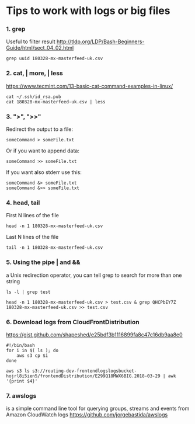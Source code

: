 # Tips to work with logs or big files

### 1. grep

Useful to filter result
http://tldp.org/LDP/Bash-Beginners-Guide/html/sect_04_02.html
```
grep uuid 180328-mx-masterfeed-uk.csv
```

### 2. cat, | more, | less

https://www.tecmint.com/13-basic-cat-command-examples-in-linux/

```
cat ~/.ssh/id_rsa.pub
cat 180328-mx-masterfeed-uk.csv | less
```

### 3. ">", ">>"
Redirect the output to a file:
```
someCommand > someFile.txt
```
Or if you want to append data:
```
someCommand >> someFile.txt
```
If you want also stderr use this:
```
someCommand &> someFile.txt
someCommand &>> someFile.txt
```

### 4. head, tail
First N lines of the file
```
head -n 1 180328-mx-masterfeed-uk.csv
```
Last N lines of the file
```
tail -n 1 180328-mx-masterfeed-uk.csv
```

### 5. Using the pipe | and &&
a Unix redirection operator, you can tell grep to search for more than one string
```
ls -l | grep test
```
```
head -n 1 180328-mx-masterfeed-uk.csv > test.csv & grep QHCPbEY7Z 180328-mx-masterfeed-uk.csv >> test.csv
```

### 6. Download logs from CloudFrontDistribution
https://gist.github.com/shapeshed/e25bdf3b1116899fa8c47c16db9aa8e0
```
#!/bin/bash
for i in $( ls ); do
    aws s3 cp $i
done
```
```
aws s3 ls s3://routing-dev-frontendlogslogsbucket-hojrl8i5ien5/frontendDistribution/E299Q18MWX6BIG.2018-03-29 | awk '{print $4}'
```

### 7. awslogs
is a simple command line tool for querying groups, streams and events from Amazon CloudWatch logs
https://github.com/jorgebastida/awslogs